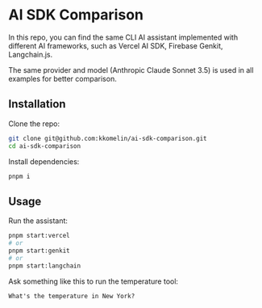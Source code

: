 # AI SDK Comparison

In this repo, you can find the same CLI AI assistant implemented with different AI frameworks, such as Vercel AI SDK, Firebase Genkit, Langchain.js.

The same provider and model (Anthropic Claude Sonnet 3.5) is used in all examples for better comparison.

## Installation

Clone the repo:

```bash
git clone git@github.com:kkomelin/ai-sdk-comparison.git
cd ai-sdk-comparison
```

Install dependencies:

```bash
pnpm i
```

## Usage

Run the assistant:

```bash
pnpm start:vercel
# or
pnpm start:genkit
# or
pnpm start:langchain
```

Ask something like this to run the temperature tool:

```
What's the temperature in New York?
```
